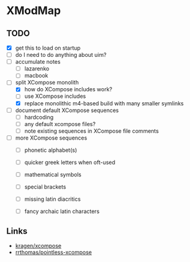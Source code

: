 # XModMap

## TODO

* [x] get this to load on startup
* [ ] do I need to do anything about uim?
* [ ] accumulate notes
    * [ ] lazarenko
    * [ ] macbook
* [ ] split XCompose monolith
    * [x] how do XCompose includes work?
    * [ ] use XCompose includes
    * [x] replace monolithic m4-based build with many smaller symlinks
* [ ] document default XCompose sequences
    * [ ] hardcoding
    * [ ] any default xcompose files?
    * [ ] note existing sequences in XCompose file comments
* [ ] more XCompose sequences
    * [ ] phonetic alphabet(s)
    * [ ] quicker greek letters when oft-used
    * [ ] mathematical symbols
    * [ ] special brackets
    * [ ] missing latin diacritics
    * [ ] fancy archaic latin characters


## Links

  * [kragen/xcompose](https://github.com/kragen/xcompose)
  * [rrthomas/pointless-xcompose](https://github.com/rrthomas/pointless-xcompose/)